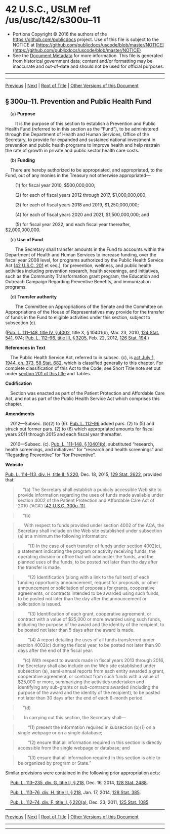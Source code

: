 ---
---

# 42 U.S.C., USLM ref /us/usc/t42/s300u–11

* Portions Copyright © 2016 the authors of the https://github.com/publicdocs project.
  Use of this file is subject to the NOTICE at [https://github.com/publicdocs/uscode/blob/master/NOTICE](https://github.com/publicdocs/uscode/blob/master/NOTICE)
* See the [Document Metadata](././../../../../..//README.md) for more information.
  This file is generated from historical government data; content and/or formatting may be inaccurate and out-of-date and should not be used for official purposes.

----------
----------

[Previous](./../../../../..//us/usc/t42/ch6A/schXV/m__us_usc_t42_s300u–10.md) | [Next](./../../../../..//us/usc/t42/ch6A/schXV/m__us_usc_t42_s300u–12.md) | [Root of Title](./../../../../../) | [Other Versions of this Document](https://publicdocs.github.io/go/links?ns=uslm&ref=%2Fus%2Fusc%2Ft42%2Fs300u%E2%80%9311)

## § 300u–11. Prevention and Public Health Fund

    (a) __Purpose__ 

        It is the purpose of this section to establish a Prevention and Public Health Fund (referred to in this section as the “Fund”), to be administered through the Department of Health and Human Services, Office of the Secretary, to provide for expanded and sustained national investment in prevention and public health programs to improve health and help restrain the rate of growth in private and public sector health care costs.

    (b) __Funding__ 

    There are hereby authorized to be appropriated, and appropriated, to the Fund, out of any monies in the Treasury not otherwise appropriated—

        (1) for fiscal year 2010, $500,000,000;

        (2) for each of fiscal years 2012 through 2017, $1,000,000,000;

        (3) for each of fiscal years 2018 and 2019, $1,250,000,000;

        (4) for each of fiscal years 2020 and 2021, $1,500,000,000; and

        (5) for fiscal year 2022, and each fiscal year thereafter, $2,000,000,000.

    (c) __Use of Fund__ 

        The Secretary shall transfer amounts in the Fund to accounts within the Department of Health and Human Services to increase funding, over the fiscal year 2008 level, for programs authorized by the Public Health Service Act \[[42 U.S.C. 201][/us/usc/t42/s201] et seq.\], for prevention, wellness, and public health activities including prevention research, health screenings, and initiatives, such as the Community Transformation grant program, the Education and Outreach Campaign Regarding Preventive Benefits, and immunization programs.

    (d) __Transfer authority__ 

        The Committee on Appropriations of the Senate and the Committee on Appropriations of the House of Representatives may provide for the transfer of funds in the Fund to eligible activities under this section, subject to subsection (c).

([Pub. L. 111–148, title IV, § 4002][/us/pl/111/148/s4002], title X, § 10401(b), Mar. 23, 2010, [124 Stat. 541][/us/stat/124/541], 974; [Pub. L. 112–96, title III, § 3205][/us/pl/112/96/s3205], Feb. 22, 2012, [126 Stat. 194][/us/stat/126/194].)

 __References in Text__ 

    The Public Health Service Act, referred to in subsec. (c), is [act July 1, 1944, ch. 373][/us/act/1944-07-01/ch373], [58 Stat. 682][/us/stat/58/682], which is classified generally to this chapter. For complete classification of this Act to the Code, see Short Title note set out under [section 201 of this title][/us/usc/t42/s201] and Tables.

 __Codification__ 

    Section was enacted as part of the Patient Protection and Affordable Care Act, and not as part of the Public Health Service Act which comprises this chapter.

 __Amendments__ 

    2012—Subsec. (b)(2) to (6). [Pub. L. 112–96][/us/pl/112/96] added pars. (2) to (5) and struck out former pars. (2) to (6) which appropriated amounts for fiscal years 2011 through 2015 and each fiscal year thereafter.

    2010—Subsec. (c). [Pub. L. 111–148, § 10401(b)][/us/pl/111/148/s10401/b], substituted “research, health screenings, and initiatives” for “research and health screenings” and “Regarding Preventive” for “for Preventive”.

 __Website__ 

[Pub. L. 114–113, div. H, title II, § 220][/us/pl/114/113/s220], Dec. 18, 2015, [129 Stat. 2622][/us/stat/129/2622], provided that:

>     “(a) The Secretary shall establish a publicly accessible Web site to provide information regarding the uses of funds made available under section 4002 of the Patient Protection and Affordable Care Act of 2010 (‘ACA’) \[[42 U.S.C. 300u–11][/us/usc/t42/s300u–11]\].

>     “(b)

>      With respect to funds provided under section 4002 of the ACA, the Secretary shall include on the Web site established under subsection (a) at a minimum the following information:

>         “(1) In the case of each transfer of funds under section 4002(c), a statement indicating the program or activity receiving funds, the operating division or office that will administer the funds, and the planned uses of the funds, to be posted not later than the day after the transfer is made.

>         “(2) Identification (along with a link to the full text) of each funding opportunity announcement, request for proposals, or other announcement or solicitation of proposals for grants, cooperative agreements, or contracts intended to be awarded using such funds, to be posted not later than the day after the announcement or solicitation is issued.

>         “(3) Identification of each grant, cooperative agreement, or contract with a value of $25,000 or more awarded using such funds, including the purpose of the award and the identity of the recipient, to be posted not later than 5 days after the award is made.

>         “(4) A report detailing the uses of all funds transferred under section 4002(c) during the fiscal year, to be posted not later than 90 days after the end of the fiscal year.

>     “(c) With respect to awards made in fiscal years 2013 through 2016, the Secretary shall also include on the Web site established under subsection (a), semi-annual reports from each entity awarded a grant, cooperative agreement, or contract from such funds with a value of $25,000 or more, summarizing the activities undertaken and identifying any sub-grants or sub-contracts awarded (including the purpose of the award and the identity of the recipient), to be posted not later than 30 days after the end of each 6-month period.

>     “(d)

>      In carrying out this section, the Secretary shall—

>         “(1) present the information required in subsection (b)(1) on a single webpage or on a single database;

>         “(2) ensure that all information required in this section is directly accessible from the single webpage or database; and

>         “(3) ensure that all information required in this section is able to be organized by program or State.”

Similar provisions were contained in the following prior appropriation acts:

    [Pub. L. 113–235, div. G, title II, § 218][/us/pl/113/235/s218], Dec. 16, 2014, [128 Stat. 2488][/us/stat/128/2488].

    [Pub. L. 113–76, div. H, title II, § 218][/us/pl/113/76/s218], Jan. 17, 2014, [128 Stat. 385][/us/stat/128/385].

    [Pub. L. 112–74, div. F, title II, § 220(a)][/us/pl/112/74/s220/a], Dec. 23, 2011, [125 Stat. 1085][/us/stat/125/1085].

----------

[Previous](./../../../../..//us/usc/t42/ch6A/schXV/m__us_usc_t42_s300u–10.md) | [Next](./../../../../..//us/usc/t42/ch6A/schXV/m__us_usc_t42_s300u–12.md) | [Root of Title](./../../../../../) | [Other Versions of this Document](https://publicdocs.github.io/go/links?ns=uslm&ref=%2Fus%2Fusc%2Ft42%2Fs300u%E2%80%9311)

----------
----------

[/us/usc/t42/s201]: https://publicdocs.github.io/go/links?ns=uslm&ref=%2Fus%2Fusc%2Ft42%2Fs201
[/us/pl/111/148/s4002]: https://publicdocs.github.io/go/links?ns=uslm&ref=%2Fus%2Fpl%2F111%2F148%2Fs4002
[/us/stat/124/541]: https://publicdocs.github.io/go/links?ns=uslm&ref=%2Fus%2Fstat%2F124%2F541
[/us/pl/112/96/s3205]: https://publicdocs.github.io/go/links?ns=uslm&ref=%2Fus%2Fpl%2F112%2F96%2Fs3205
[/us/stat/126/194]: https://publicdocs.github.io/go/links?ns=uslm&ref=%2Fus%2Fstat%2F126%2F194
[/us/act/1944-07-01/ch373]: https://publicdocs.github.io/go/links?ns=uslm&ref=%2Fus%2Fact%2F1944-07-01%2Fch373
[/us/stat/58/682]: https://publicdocs.github.io/go/links?ns=uslm&ref=%2Fus%2Fstat%2F58%2F682
[/us/usc/t42/s201]: https://publicdocs.github.io/go/links?ns=uslm&ref=%2Fus%2Fusc%2Ft42%2Fs201
[/us/pl/112/96]: https://publicdocs.github.io/go/links?ns=uslm&ref=%2Fus%2Fpl%2F112%2F96
[/us/pl/111/148/s10401/b]: https://publicdocs.github.io/go/links?ns=uslm&ref=%2Fus%2Fpl%2F111%2F148%2Fs10401%2Fb
[/us/pl/114/113/s220]: https://publicdocs.github.io/go/links?ns=uslm&ref=%2Fus%2Fpl%2F114%2F113%2Fs220
[/us/stat/129/2622]: https://publicdocs.github.io/go/links?ns=uslm&ref=%2Fus%2Fstat%2F129%2F2622
[/us/usc/t42/s300u–11]: https://publicdocs.github.io/go/links?ns=uslm&ref=%2Fus%2Fusc%2Ft42%2Fs300u%E2%80%9311
[/us/pl/113/235/s218]: https://publicdocs.github.io/go/links?ns=uslm&ref=%2Fus%2Fpl%2F113%2F235%2Fs218
[/us/stat/128/2488]: https://publicdocs.github.io/go/links?ns=uslm&ref=%2Fus%2Fstat%2F128%2F2488
[/us/pl/113/76/s218]: https://publicdocs.github.io/go/links?ns=uslm&ref=%2Fus%2Fpl%2F113%2F76%2Fs218
[/us/stat/128/385]: https://publicdocs.github.io/go/links?ns=uslm&ref=%2Fus%2Fstat%2F128%2F385
[/us/pl/112/74/s220/a]: https://publicdocs.github.io/go/links?ns=uslm&ref=%2Fus%2Fpl%2F112%2F74%2Fs220%2Fa
[/us/stat/125/1085]: https://publicdocs.github.io/go/links?ns=uslm&ref=%2Fus%2Fstat%2F125%2F1085



